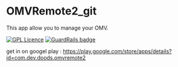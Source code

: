 # OMVRemote2_git
This app allow you to manage your OMV.

[![GPL Licence](https://badges.frapsoft.com/os/gpl/gpl-175x39.png?v=103)](https://opensource.org/licenses/GPL-3.0/) [![GuardRails badge](https://badges.production.guardrails.io/doodz/OMVRemote2_git.svg)](https://www.guardrails.io)

get in on googel play : 
https://play.google.com/store/apps/details?id=com.dev.doods.omvremote2
